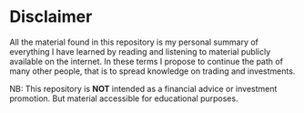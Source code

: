 # Disclaimer

All the material found in this repository is my personal summary of everything I have learned by reading and listening to material publicly available on the internet.
In these terms I propose to continue the path of many other people, that is to spread knowledge on trading and investments.

NB: This repository is **NOT** intended as a financial advice or investment promotion. But material accessible for educational purposes.
